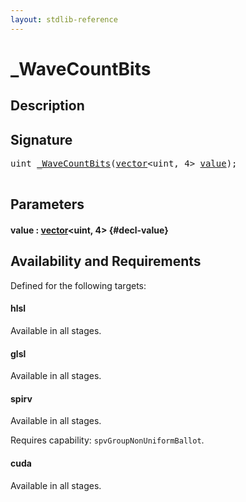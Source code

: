 ```yaml
---
layout: stdlib-reference
---
```


# \_WaveCountBits

## Description





## Signature 

<pre>
<span class="code_keyword">uint</span> <a href="/stdlib-reference/global-decls/WaveCountBits">_WaveCountBits</a>(<a href="/stdlib-reference/types/vector/index" class="code_type">vector</a>&lt;<span class="code_keyword">uint</span>, 4&gt; <a href="/stdlib-reference/global-decls/WaveCountBits#decl-value" class="code_param">value</a>);

</pre>

## Parameters

#### value  : [vector](/stdlib-reference/types/vector/index)\<uint, 4\> {#decl-value}

## Availability and Requirements

Defined for the following targets:

#### hlsl
Available in all stages.

#### glsl
Available in all stages.

#### spirv
Available in all stages.

Requires capability: `spvGroupNonUniformBallot`.
#### cuda
Available in all stages.



